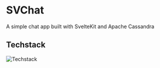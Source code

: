 # SVChat

A simple chat app built with SvelteKit and Apache Cassandra

## Techstack

![Techstack](https://go-skill-icons.vercel.app/api/icons?i=cassandra,socketio,sqlite,svelte,tailwindcss,ts)
